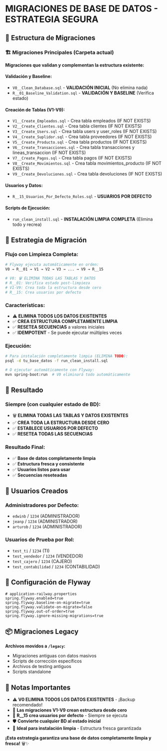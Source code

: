# MIGRACIONES DE BASE DE DATOS - ESTRATEGIA SEGURA

## 📁 Estructura de Migraciones

### **🏗️ Migraciones Principales** (Carpeta actual)
**Migraciones que validan y complementan la estructura existente:**

#### **Validación y Baseline:**
- `V0__Clean_Database.sql` - **VALIDACIÓN INICIAL** (No elimina nada)
- `R__01_Baseline_Validation.sql` - **VALIDACIÓN Y BASELINE** (Verifica estado)

#### **Creación de Tablas (V1-V9):**
- `V1__Create_Empleados.sql` - Crea tabla empleados (IF NOT EXISTS)
- `V2__Create_Clientes.sql` - Crea tabla clientes (IF NOT EXISTS)
- `V3__Create_Users.sql` - Crea tabla users y user_roles (IF NOT EXISTS)
- `V4__Create_Suplidor.sql` - Crea tabla proveedores (IF NOT EXISTS)
- `V5__Create_Producto.sql` - Crea tabla productos (IF NOT EXISTS)
- `V6__Create_Transacciones.sql` - Crea tabla transacciones y lineas_transaccion (IF NOT EXISTS)
- `V7__Create_Pagos.sql` - Crea tabla pagos (IF NOT EXISTS)
- `V8__Create_Movimientos.sql` - Crea tabla movimientos_producto (IF NOT EXISTS)
- `V9__Create_Devoluciones.sql` - Crea tabla devoluciones (IF NOT EXISTS)

#### **Usuarios y Datos:**
- `R__15_Usuarios_Por_Defecto_Roles.sql` - **USUARIOS POR DEFECTO**

#### **Scripts de Ejecución:**
- `run_clean_install.sql` - **INSTALACIÓN LIMPIA COMPLETA** (Elimina todo y recrea)

## 🚀 **Estrategia de Migración**

### **Flujo con Limpieza Completa:**
```bash
# Flyway ejecuta automáticamente en orden:
V0 → R__01 → V1 → V2 → V3 → ... → V9 → R__15

# V0: 🗑️ ELIMINA TODAS LAS TABLAS Y DATOS
# R__01: Verifica estado post-limpieza
# V1-V9: Crea toda la estructura desde cero
# R__15: Crea usuarios por defecto
```

### **Características:**
- ⚠️ **ELIMINA TODOS LOS DATOS EXISTENTES**
- ✅ **CREA ESTRUCTURA COMPLETAMENTE LIMPIA**
- ✅ **RESETEA SECUENCIAS** a valores iniciales
- ✅ **IDEMPOTENT** - Se puede ejecutar múltiples veces

### **Ejecución:**
```bash
# Para instalación completamente limpia (ELIMINA TODO):
psql -d tu_base_datos -f run_clean_install.sql

# O ejecutar automáticamente con Flyway:
mvn spring-boot:run  # V0 eliminará todo automáticamente
```

## 🎯 **Resultado**

### **Siempre (con cualquier estado de BD):**
- 🗑️ **ELIMINA TODAS LAS TABLAS Y DATOS EXISTENTES**
- ✅ **CREA TODA LA ESTRUCTURA DESDE CERO**
- ✅ **ESTABLECE USUARIOS POR DEFECTO**
- ✅ **RESETEA TODAS LAS SECUENCIAS**

### **Resultado Final:**
- ✅ **Base de datos completamente limpia**
- ✅ **Estructura fresca y consistente**
- ✅ **Usuarios listos para usar**
- ✅ **Secuencias reseteadas**

## 👥 **Usuarios Creados**

### **Administradores por Defecto:**
- `edwinb` / `1234` (ADMINISTRADOR)
- `jeanp` / `1234` (ADMINISTRADOR)
- `arturob` / `1234` (ADMINISTRADOR)

### **Usuarios de Prueba por Rol:**
- `test_ti` / `1234` (TI)
- `test_vendedor` / `1234` (VENDEDOR)
- `test_cajero` / `1234` (CAJERO)
- `test_contabilidad` / `1234` (CONTABILIDAD)

## 🔧 **Configuración de Flyway**

```properties
# application-railway.properties
spring.flyway.enabled=true
spring.flyway.baseline-on-migrate=true
spring.flyway.validate-on-migrate=false
spring.flyway.out-of-order=true
spring.flyway.ignore-missing-migrations=true
```

## 📦 **Migraciones Legacy**

**Archivos movidos a `/legacy`:**
- Migraciones antiguas con datos masivos
- Scripts de corrección específicos
- Archivos de testing antiguos
- Scripts standalone

## 📝 **Notas Importantes**

- ⚠️ **V0 ELIMINA TODOS LOS DATOS EXISTENTES** - ¡Backup recomendado!
- 🔄 **Las migraciones V1-V9 crean estructura desde cero**
- 👥 **R__15 crea usuarios por defecto** - Siempre se ejecuta
- 🛡️ **Convierte cualquier BD al estado inicial**
- 🎯 **Ideal para instalación limpia** - Estructura fresca garantizada

**¡Esta estrategia garantiza una base de datos completamente limpia y fresca!** 🗑️✨
